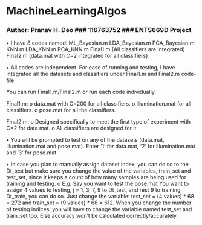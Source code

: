# MachineLearningAlgos
### Author: Pranav H. Deo ### 116763752 ### ENTS669D Project ###

•	I have 8 codes named:
ML_Bayesian.m
LDA_Bayesian.m
PCA_Bayesian.m
KNN.m
LDA_KNN.m
PCA_KNN.m
Final1.m (All classifiers are integrated)
Final2.m (data.mat with C=2 integrated for all classifiers)

•	All codes are independent. For ease of running and testing, I have integrated all the datasets 
  and classifiers under Final1.m and Final2.m code-file.
  
  You can run Final1.m/Final2.m or run each code individually.
  
  Final1.m: 
  o	data.mat with C=200 for all classifiers.
  o	illumination.mat for all classifiers.
  o	pose.mat for all the classifiers.
  
  Final2.m:
  o	Designed specifically to meet the first type of experiment with C=2 for data.mat.
  o	All classifiers are designed for it.

•	You will be prompted to test on any of the datasets (data.mat, illumination.mat and pose.mat). 
  Enter ‘1’ for data.mat, ‘2’ for illumination.mat and ‘3’ for pose.mat.

•	In case you plan to manually assign dataset index, you can do so to the Dt_test but make sure 
  you change the value of the variables, train_set and test_set, since it keeps a count of how 
  many samples are being used for training and testing.
    o	E.g. Say you want to test the pose.mat
    You want to assign 4 values to testing, j = 1, 3, 7, 9 to Dt_test, and rest 9 to training, 
    Dt_train, you can do so. Just change the variable: test_set = (4 values) * 68 = 272 and 
    train_set = (9 values) * 68 = 612.
    When you change the number of testing indices, you will have to change the variable named 
    test_set and train_set too. Else accuracy won’t be calculated correctly/accurately.
